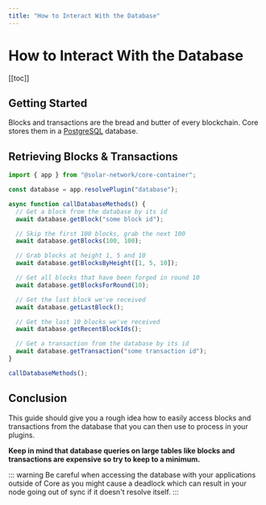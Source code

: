 ```yaml
---
title: "How to Interact With the Database"
---
```


# How to Interact With the Database

[[toc]]

## Getting Started

Blocks and transactions are the bread and butter of every blockchain. Core stores them in a [PostgreSQL](https://www.postgresql.org/) database.

## Retrieving Blocks & Transactions

```ts
import { app } from "@solar-network/core-container";

const database = app.resolvePlugin("database");

async function callDatabaseMethods() {
  // Get a block from the database by its id
  await database.getBlock("some block id");

  // Skip the first 100 blocks, grab the next 100
  await database.getBlocks(100, 100);

  // Grab blocks at height 1, 5 and 10
  await database.getBlocksByHeight([1, 5, 10]);

  // Get all blocks that have been forged in round 10
  await database.getBlocksForRound(10);

  // Get the last block we've received
  await database.getLastBlock();

  // Get the last 10 blocks we've received
  await database.getRecentBlockIds();

  // Get a transaction from the database by its id
  await database.getTransaction("some transaction id");
}

callDatabaseMethods();
```

## Conclusion

This guide should give you a rough idea how to easily access blocks and transactions from the database that you can then use to process in your plugins.

**Keep in mind that database queries on large tables like blocks and transactions are expensive so try to keep to a minimum.**

::: warning
Be careful when accessing the database with your applications outside of Core as you might cause a deadlock which can result in your node going out of sync if it doesn't resolve itself.
:::
